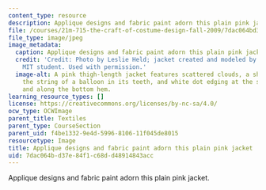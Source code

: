 ```yaml
---
content_type: resource
description: Applique designs and fabric paint adorn this plain pink jacket.
file: /courses/21m-715-the-craft-of-costume-design-fall-2009/7dac064bd37e84f1c68dd48914843acc_IMG_0564.jpg
file_type: image/jpeg
image_metadata:
  caption: Applique designs and fabric paint adorn this plain pink jacket.
  credit: 'Credit: Photo by Leslie Held; jacket created and modeled by an anonymous
    MIT student. Used with permission.'
  image-alt: A pink thigh-length jacket features scattered clouds, a sheep holding
    the string of a balloon in its teeth, and white dot edging at the sleeves, pockets,
    and along the bottom hem.
learning_resource_types: []
license: https://creativecommons.org/licenses/by-nc-sa/4.0/
ocw_type: OCWImage
parent_title: Textiles
parent_type: CourseSection
parent_uid: f4be1332-9e4d-5996-8106-11f045de8015
resourcetype: Image
title: Applique designs and fabric paint adorn this plain pink jacket
uid: 7dac064b-d37e-84f1-c68d-d48914843acc
---
```

Applique designs and fabric paint adorn this plain pink jacket.